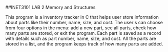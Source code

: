 ##INET3101 LAB 2 Memory and Structures


This program is a  inventory tracker in C that helps user store information about parts like their number, name, size, and cost.
The user s can choose from four options in the menu: add a new part, see all parts, check how many parts are stored, or exit the program. 
Each part is saved as a record with details such as part number, name, size, and cost. 
All the parts are stored in a list, and the program keeps track of how many parts are added. 

